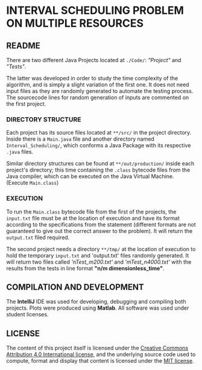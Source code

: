 # INTERVAL SCHEDULING PROBLEM ON MULTIPLE RESOURCES

## README

  There are two different Java Projects located at `./Code/`:
  *"Project"* and *"Tests"*.

  The latter was developed in order to study the time complexity of the
  algorithm, and is simply a slight variation of the first one.
  It does not need input files as they are randomly generated to automate the
  testing process. The sourcecode lines for random generation of inputs are
  commented on the first project.

### DIRECTORY STRUCTURE

  Each project has its source files located at `**/src/` in the project
  directory. Inside there is a `Main.java` file and another directory named
  `Interval_Scheduling/`, which conforms a Java Package with its respective
  `.java` files.

  Similar directory structures can be found at `**/out/production/` inside each
  project's directory; this time containing the `.class` bytecode files from
  the Java compiler, which can be executed on the Java Virtual Machine.
  (Execute `Main.class`)

### EXECUTION

  To run the `Main.class` bytecode file from the first of the projects,
  the `input.txt` file must be at the location of execution and have its format
  according to the specifications from the statement (different formats are not
  guaranteed to give out the correct answer to the problem). It will return
  the `output.txt` filed required.

  The second project needs a directory `**/tmp/` at the location of execution
  to hold the temporary `input.txt` and 'output.txt' files randomly generated.
  It will return two files called *'nTest_m200.txt'* and *'mTest_n4000.txt'* with
  the results from the tests in line format **"n/m dimensionless_time"**.

## COMPILATION AND DEVELOPMENT

  The **IntelliJ** IDE was used for developing, debugging and compiling both
  projects. Plots were produced using **Matlab**. All software was
  used under student licenses.

## LICENSE

The content of this project itself is licensed under the [Creative Commons Attribution 4.0 International license](https://creativecommons.org/licenses/by/4.0/), and the underlying source code used to compute, format and display that content is licensed under the [MIT license](LICENSE).
